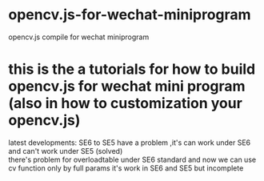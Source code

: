 # opencv.js-for-wechat-miniprogram
opencv.js compile for wechat miniprogram
# this is the a tutorials for how to build opencv.js for wechat mini program (also in how to customization your opencv.js)
latest developments:
SE6 to SE5 have a problem ,it's can work under SE6 and can't work under SE5 (solved) 
<br/>
there's problem for overloadtable under SE6 standard and now we can use cv function only by full params
it's work in SE6 and SE5 but incomplete
